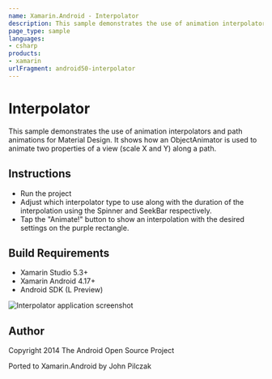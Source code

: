```yaml
---
name: Xamarin.Android - Interpolator
description: This sample demonstrates the use of animation interpolators and path animations for Material Design. It shows how an ObjectAnimator is used to...
page_type: sample
languages:
- csharp
products:
- xamarin
urlFragment: android50-interpolator
---
```

# Interpolator

This sample demonstrates the use of animation interpolators and path animations for Material Design. It shows how an ObjectAnimator is used to animate two properties of a view (scale X and Y) along a path.

## Instructions

* Run the project
* Adjust which interpolator type to use along with the duration of the interpolation using the Spinner and SeekBar respectively.
* Tap the "Animate!" button to show an interpolation with the desired settings on the purple rectangle.

## Build Requirements
* Xamarin Studio 5.3+
* Xamarin Android 4.17+
* Android SDK (L Preview)

![Interpolator application screenshot](Screenshots/After.png "Interpolator application screenshot")

## Author 
Copyright 2014 The Android Open Source Project

Ported to Xamarin.Android by John Pilczak
